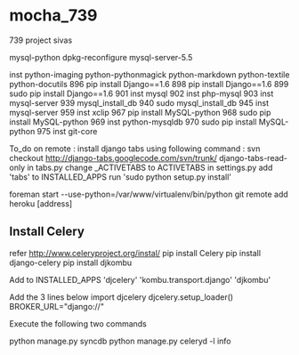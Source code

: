 mocha_739
=========

739 project
sivas


mysql-python
dpkg-reconfigure mysql-server-5.5

 inst python-imaging python-pythonmagick python-markdown python-textile python-docutils
  896  pip install Django==1.6
  898  pip install Django==1.6
  899  sudo pip install Django==1.6
  901  inst mysql
  902  inst php-mysql
  903  inst mysql-server
  939  mysql_install_db
  940  sudo mysql_install_db
  945  inst mysql-server
  959  inst xclip
  967  pip install MySQL-python
  968  sudo pip install MySQL-python
  969  inst python-mysqldb
  970  sudo pip install MySQL-python
  975  inst git-core



To_do on remote :
install django tabs using following command :
svn checkout http://django-tabs.googlecode.com/svn/trunk/ django-tabs-read-only
in tabs.py change _ACTIVETABS to ACTIVETABS
in settings.py add 'tabs' to INSTALLED_APPS
run 'sudo python setup.py install'


foreman start --use-python=/var/www/virtualenv/bin/python
git remote add heroku [address]



Install Celery
--------------
refer http://www.celeryproject.org/instal/
pip install Celery
pip install django-celery
pip install djkombu

Add to INSTALLED_APPS
'djcelery'
'kombu.transport.django'
'djkombu'

Add the 3 lines below
import djcelery
djcelery.setup_loader()
BROKER_URL="django://"


Execute the following two commands

python manage.py syncdb
python manage.py celeryd -l info


